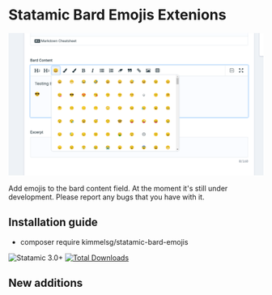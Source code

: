 # Statamic Bard Emojis Extenions

![alt text](https://github.com/kimmelsg/statamic-bard-emojis/blob/main/preview.png "Preview")

Add emojis to the bard content field.
At the moment it's still under development. Please report any bugs that you have with it.

## Installation guide

- composer require kimmelsg/statamic-bard-emojis

![Statamic 3.0+](https://img.shields.io/badge/Statamic-3.0+-FF269E?style=for-the-badge&link=https://statamic.com)
[![Total Downloads](https://img.shields.io/packagist/dt/xndbogdan/statamic-bard-text-color.svg)](https://packagist.org/packages/xndbogdan/statamic-bard-text-color)

## New additions

